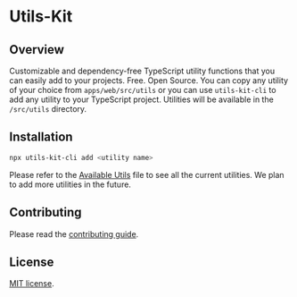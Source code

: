 # Utils-Kit

## Overview

Customizable and dependency-free TypeScript utility functions that you can easily add to your projects. Free. Open Source. You can copy any utility of your choice from `apps/web/src/utils` or you can use `utils-kit-cli` to add any utility to your TypeScript project. Utilities will be available in the `/src/utils` directory.

## Installation

```bash
npx utils-kit-cli add <utility name>
```

Please refer to the [Available Utils](docs/available-utils.md) file to see all the current utilities. We plan to add more utilities in the future.


## Contributing

Please read the [contributing guide](docs/CONTRIBUTING.md).


## License

[MIT license](https://github.com/Saifurrahmanemon/utils-kit/blob/master/LICENSE).
